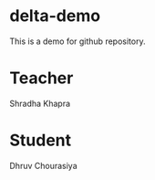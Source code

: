 # delta-demo
This is a demo for github repository.

# Teacher

Shradha Khapra

# Student

Dhruv Chourasiya

